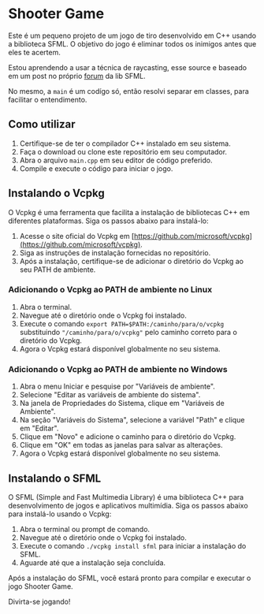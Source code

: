 # Shooter Game

Este é um pequeno projeto de um jogo de tiro desenvolvido em C++ usando a biblioteca SFML. O objetivo do jogo é eliminar todos os inimigos antes que eles te acertem.

Estou aprendendo a usar a técnica de raycasting, esse source e baseado em um post no próprio [forum](https://en.sfml-dev.org/forums/index.php?topic=19667.0) da lib SFML.

No mesmo, a `main` é um codígo só, então resolvi separar em classes, para facilitar o entendimento.

## Como utilizar

1. Certifique-se de ter o compilador C++ instalado em seu sistema.
2. Faça o download ou clone este repositório em seu computador.
3. Abra o arquivo `main.cpp` em seu editor de código preferido.
4. Compile e execute o código para iniciar o jogo.

## Instalando o Vcpkg

O Vcpkg é uma ferramenta que facilita a instalação de bibliotecas C++ em diferentes plataformas. Siga os passos abaixo para instalá-lo:

1. Acesse o site oficial do Vcpkg em [https://github.com/microsoft/vcpkg](https://github.com/microsoft/vcpkg).
2. Siga as instruções de instalação fornecidas no repositório.
3. Após a instalação, certifique-se de adicionar o diretório do Vcpkg ao seu PATH de ambiente.

### Adicionando o Vcpkg ao PATH de ambiente no Linux

1. Abra o terminal.
2. Navegue até o diretório onde o Vcpkg foi instalado.
3. Execute o comando `export PATH=$PATH:/caminho/para/o/vcpkg` substituindo `"/caminho/para/o/vcpkg"` pelo caminho correto para o diretório do Vcpkg.
4. Agora o Vcpkg estará disponível globalmente no seu sistema.

### Adicionando o Vcpkg ao PATH de ambiente no Windows

1. Abra o menu Iniciar e pesquise por "Variáveis de ambiente".
2. Selecione "Editar as variáveis de ambiente do sistema".
3. Na janela de Propriedades do Sistema, clique em "Variáveis de Ambiente".
4. Na seção "Variáveis do Sistema", selecione a variável "Path" e clique em "Editar".
5. Clique em "Novo" e adicione o caminho para o diretório do Vcpkg.
6. Clique em "OK" em todas as janelas para salvar as alterações.
7. Agora o Vcpkg estará disponível globalmente no seu sistema.


## Instalando o SFML

O SFML (Simple and Fast Multimedia Library) é uma biblioteca C++ para desenvolvimento de jogos e aplicativos multimídia. Siga os passos abaixo para instalá-lo usando o Vcpkg:

1. Abra o terminal ou prompt de comando.
2. Navegue até o diretório onde o Vcpkg foi instalado.
3. Execute o comando `./vcpkg install sfml` para iniciar a instalação do SFML.
4. Aguarde até que a instalação seja concluída.

Após a instalação do SFML, você estará pronto para compilar e executar o jogo Shooter Game.

Divirta-se jogando!
